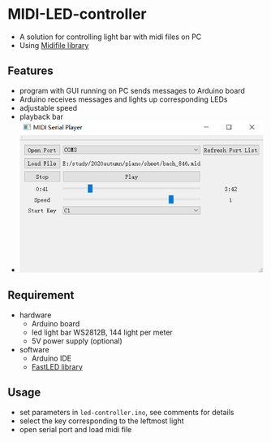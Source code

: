 # MIDI-LED-controller

- A solution for controlling light bar with midi files on PC
- Using [Midifile library](https://github.com/craigsapp/midifile)

## Features

- program with GUI running on PC sends messages to Arduino board
-  Arduino receives messages and lights up corresponding LEDs
- adjustable speed
- playback bar
- ![](images/gui.png)

## Requirement

- hardware
  - Arduino board
  - led light bar WS2812B, 144 light per meter
  - 5V power supply (optional)
- software
  - Arduino IDE
  - [FastLED library](http://fastled.io/)

## Usage

- set parameters in `led-controller.ino`, see comments for details
- select the key corresponding to the leftmost light
- open serial port and load midi file
